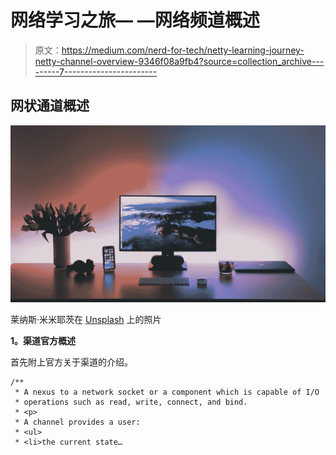 # 网络学习之旅— —网络频道概述

> 原文：<https://medium.com/nerd-for-tech/netty-learning-journey-netty-channel-overview-9346f08a9fb4?source=collection_archive---------7----------------------->

## 网状通道概述

![](img/f96d4fe05bea436493befcc4f5c960d0.png)

莱纳斯·米米耶茨在 [Unsplash](https://unsplash.com?utm_source=medium&utm_medium=referral) 上的照片

**1。渠道官方概述**

首先附上官方关于渠道的介绍。

```
/**
 * A nexus to a network socket or a component which is capable of I/O
 * operations such as read, write, connect, and bind.
 * <p>
 * A channel provides a user:
 * <ul>
 * <li>the current state…
```